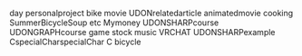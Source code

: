 day
personalproject
bike
movie
UDONrelatedarticle
animatedmovie
cooking
SummerBicycleSoup
etc
Mymoney
UDONSHARPcourse
UDONGRAPHcourse
game
stock
music
VRCHAT
UDONSHARPexample
CspecialCharspecialChar
C
bicycle